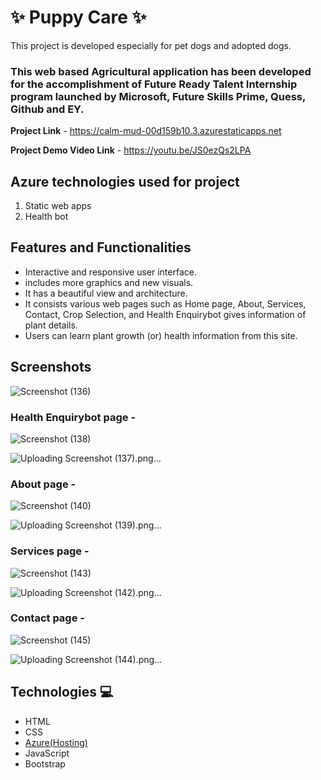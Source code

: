 # ✨ Puppy Care  ✨

This project is developed especially for pet dogs and adopted dogs.

### This web based Agricultural application has been developed for the accomplishment of Future Ready Talent Internship program launched by Microsoft, Future Skills Prime, Quess, Github and EY.


**Project Link** - https://calm-mud-00d159b10.3.azurestaticapps.net

**Project Demo Video Link** - https://youtu.be/JS0ezQs2LPA

## Azure technologies used for project
1. Static web apps
2. Health bot

## Features and Functionalities 

- Interactive and responsive user interface.
- includes more graphics and new visuals.
- It has a beautiful view and architecture.
- It consists various web pages such as Home page, About, Services, Contact, Crop Selection, and Health Enquirybot gives information of plant details.
- Users can learn plant growth (or) health information from this site.

## Screenshots
![Screenshot (136)](https://github.com/21A35A0506/Future-Ready-Talent-Project/assets/110119399/8a4bdc82-fbd0-4348-a90e-0406e9341d10)




### Health Enquirybot page -
![Screenshot (138)](https://github.com/21A35A0506/Future-Ready-Talent-Project/assets/110119399/c70ad6d9-0dab-471e-a884-8667e6e6146e)


![Uploading Screenshot (137).png…]()





  
  
### About page -
![Screenshot (140)](https://github.com/21A35A0506/Future-Ready-Talent-Project/assets/110119399/2394515d-76ec-450a-97f6-49c2a5430fba)


![Uploading Screenshot (139).png…]()


 
 
### Services page -
![Screenshot (143)](https://github.com/21A35A0506/Future-Ready-Talent-Project/assets/110119399/fd6e8675-a219-4182-8cb4-27cc92397a21)


![Uploading Screenshot (142).png…]()




### Contact page -
![Screenshot (145)](https://github.com/21A35A0506/Future-Ready-Talent-Project/assets/110119399/76827cb6-579c-473c-b45f-9f78d8100b54)


![Uploading Screenshot (144).png…]()






## Technologies 💻

- HTML
- CSS
- [Azure(Hosting)](https://azure.microsoft.com/en-in/features/azure-portal/)
- JavaScript
- Bootstrap
